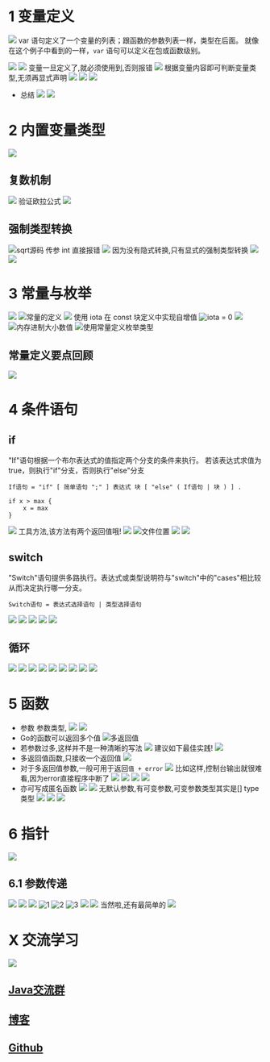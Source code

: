# 1 变量定义
![](https://upload-images.jianshu.io/upload_images/4685968-dcc545a0c25312cd.png?imageMogr2/auto-orient/strip%7CimageView2/2/w/1240)
var 语句定义了一个变量的列表；跟函数的参数列表一样，类型在后面。
就像在这个例子中看到的一样，`var` 语句可以定义在包或函数级别。

![](https://upload-images.jianshu.io/upload_images/4685968-c761b0b8887cb33b.png?imageMogr2/auto-orient/strip%7CimageView2/2/w/1240)
![](https://upload-images.jianshu.io/upload_images/4685968-24cbfe3978b0a256.png?imageMogr2/auto-orient/strip%7CimageView2/2/w/1240)
变量一旦定义了,就必须使用到,否则报错
![](https://upload-images.jianshu.io/upload_images/4685968-d9849076af8bd39e.png?imageMogr2/auto-orient/strip%7CimageView2/2/w/1240)
根据变量内容即可判断变量类型,无须再显式声明
![](https://upload-images.jianshu.io/upload_images/4685968-c033e5c0f088b243.png?imageMogr2/auto-orient/strip%7CimageView2/2/w/1240)
![](https://upload-images.jianshu.io/upload_images/4685968-49d94f156dd5b46e.png?imageMogr2/auto-orient/strip%7CimageView2/2/w/1240)
![](https://upload-images.jianshu.io/upload_images/4685968-399b556331d40c82.png?imageMogr2/auto-orient/strip%7CimageView2/2/w/1240)
- 总结
![](https://upload-images.jianshu.io/upload_images/4685968-159e6852758c709a.png?imageMogr2/auto-orient/strip%7CimageView2/2/w/1240)
![](https://upload-images.jianshu.io/upload_images/4685968-d1adadf8cea48117.png?imageMogr2/auto-orient/strip%7CimageView2/2/w/1240)
# 2 内置变量类型
![](https://upload-images.jianshu.io/upload_images/4685968-ab2098c4512d04c3.png?imageMogr2/auto-orient/strip%7CimageView2/2/w/1240)
## 复数机制
![](https://upload-images.jianshu.io/upload_images/4685968-a3af538c25f3a461.png?imageMogr2/auto-orient/strip%7CimageView2/2/w/1240)
验证欧拉公式
![](https://upload-images.jianshu.io/upload_images/4685968-e316fa9f439a6702.png?imageMogr2/auto-orient/strip%7CimageView2/2/w/1240)
## 强制类型转换
![sqrt源码](https://upload-images.jianshu.io/upload_images/4685968-eb4bae006a5dee01.png?imageMogr2/auto-orient/strip%7CimageView2/2/w/1240)
传参 int 直接报错
![](https://upload-images.jianshu.io/upload_images/4685968-01e1a1da01217af9.png?imageMogr2/auto-orient/strip%7CimageView2/2/w/1240)
因为没有隐式转换,只有显式的强制类型转换
![](https://upload-images.jianshu.io/upload_images/4685968-c22fda2c24ab0e0d.png?imageMogr2/auto-orient/strip%7CimageView2/2/w/1240)
![](https://upload-images.jianshu.io/upload_images/4685968-82cd955ce6fe0838.png?imageMogr2/auto-orient/strip%7CimageView2/2/w/1240)
# 3 常量与枚举
![](https://upload-images.jianshu.io/upload_images/4685968-8de62a5eb0bf7618.png?imageMogr2/auto-orient/strip%7CimageView2/2/w/1240)
![常量的定义](https://upload-images.jianshu.io/upload_images/4685968-793b802cb1aeb54d.png?imageMogr2/auto-orient/strip%7CimageView2/2/w/1240)
![](https://upload-images.jianshu.io/upload_images/4685968-f5bd95e7786dbed5.png?imageMogr2/auto-orient/strip%7CimageView2/2/w/1240)
使用 iota 在 const 块定义中实现自增值
![iota = 0](https://upload-images.jianshu.io/upload_images/4685968-727bc25d5d409b51.png?imageMogr2/auto-orient/strip%7CimageView2/2/w/1240)
![](https://upload-images.jianshu.io/upload_images/4685968-26d00599bd2cab78.png?imageMogr2/auto-orient/strip%7CimageView2/2/w/1240)
![内存进制大小数值](https://upload-images.jianshu.io/upload_images/4685968-d052ac5984efae3f.png?imageMogr2/auto-orient/strip%7CimageView2/2/w/1240)
![使用常量定义枚举类型](https://upload-images.jianshu.io/upload_images/4685968-61754fdce22e95a2.png?imageMogr2/auto-orient/strip%7CimageView2/2/w/1240)
## 常量定义要点回顾
![](https://upload-images.jianshu.io/upload_images/4685968-38af7e8d959d8bcf.png?imageMogr2/auto-orient/strip%7CimageView2/2/w/1240)
# 4 条件语句
## if
"If"语句根据一个布尔表达式的值指定两个分支的条件来执行。 若该表达式求值为true，则执行"if"分支，否则执行"else"分支
```
If语句 = "if" [ 简单语句 ";" ] 表达式 块 [ "else" ( If语句 | 块 ) ] .
```
```
if x > max {
	x = max
}
```
![](https://upload-images.jianshu.io/upload_images/4685968-1030048192aa8c60.png?imageMogr2/auto-orient/strip%7CimageView2/2/w/1240)
工具方法,该方法有两个返回值哦!
![](https://upload-images.jianshu.io/upload_images/4685968-d455cae29784ba11.png?imageMogr2/auto-orient/strip%7CimageView2/2/w/1240)
![文件位置](https://upload-images.jianshu.io/upload_images/4685968-0f10aeb7c16461b1.png?imageMogr2/auto-orient/strip%7CimageView2/2/w/1240)
![](https://upload-images.jianshu.io/upload_images/4685968-b3966cbf6a39a7dc.png?imageMogr2/auto-orient/strip%7CimageView2/2/w/1240)
![](https://upload-images.jianshu.io/upload_images/4685968-023df8ffbbbdd0a6.png?imageMogr2/auto-orient/strip%7CimageView2/2/w/1240)
## switch
"Switch"语句提供多路执行。表达式或类型说明符与"switch"中的"cases"相比较从而决定执行哪一分支。
```
Switch语句 = 表达式选择语句 | 类型选择语句 
```
![](https://upload-images.jianshu.io/upload_images/4685968-43a05a5d91b99c5b.png?imageMogr2/auto-orient/strip%7CimageView2/2/w/1240)
![](https://upload-images.jianshu.io/upload_images/4685968-c1f3b76493c2ba18.png?imageMogr2/auto-orient/strip%7CimageView2/2/w/1240)
![](https://upload-images.jianshu.io/upload_images/4685968-aa6666c6a42f0616.png?imageMogr2/auto-orient/strip%7CimageView2/2/w/1240)
![](https://upload-images.jianshu.io/upload_images/4685968-84520d3418ef0700.png?imageMogr2/auto-orient/strip%7CimageView2/2/w/1240)
![](https://upload-images.jianshu.io/upload_images/4685968-34463d922ce507b7.png?imageMogr2/auto-orient/strip%7CimageView2/2/w/1240)
## 循环
![](https://upload-images.jianshu.io/upload_images/4685968-afd40ac5b52b975d.png?imageMogr2/auto-orient/strip%7CimageView2/2/w/1240)
![](https://upload-images.jianshu.io/upload_images/4685968-3994aac2770e4490.png?imageMogr2/auto-orient/strip%7CimageView2/2/w/1240)
![](https://upload-images.jianshu.io/upload_images/4685968-0a56457977716208.png?imageMogr2/auto-orient/strip%7CimageView2/2/w/1240)
![](https://upload-images.jianshu.io/upload_images/4685968-ead89acd1f82240d.png?imageMogr2/auto-orient/strip%7CimageView2/2/w/1240)
![](https://upload-images.jianshu.io/upload_images/4685968-12979092e66a0dc5.png?imageMogr2/auto-orient/strip%7CimageView2/2/w/1240)
![](https://upload-images.jianshu.io/upload_images/4685968-4c16122e1ce2a270.png?imageMogr2/auto-orient/strip%7CimageView2/2/w/1240)
![](https://upload-images.jianshu.io/upload_images/4685968-db220303bd7260ea.png?imageMogr2/auto-orient/strip%7CimageView2/2/w/1240)
![](https://upload-images.jianshu.io/upload_images/4685968-52430de72c205b31.png?imageMogr2/auto-orient/strip%7CimageView2/2/w/1240)
![](https://upload-images.jianshu.io/upload_images/4685968-28865bac63f52d6b.png?imageMogr2/auto-orient/strip%7CimageView2/2/w/1240)
# 5 函数
- 参数 参数类型,
![](https://upload-images.jianshu.io/upload_images/4685968-7ede8751dc54c5fc.png?imageMogr2/auto-orient/strip%7CimageView2/2/w/1240)
![](https://upload-images.jianshu.io/upload_images/4685968-341698877c01a08c.png?imageMogr2/auto-orient/strip%7CimageView2/2/w/1240)
- Go的函数可以返回多个值
![多返回值](https://upload-images.jianshu.io/upload_images/4685968-822efa5637e6f0b3.png?imageMogr2/auto-orient/strip%7CimageView2/2/w/1240)
- 若参数过多,这样并不是一种清晰的写法
![](https://upload-images.jianshu.io/upload_images/4685968-fdd54a3889db81c3.png?imageMogr2/auto-orient/strip%7CimageView2/2/w/1240)
建议如下最佳实践!
![](https://upload-images.jianshu.io/upload_images/4685968-704fe54da0cece27.png?imageMogr2/auto-orient/strip%7CimageView2/2/w/1240)
- 多返回值函数,只接收一个返回值
![](https://upload-images.jianshu.io/upload_images/4685968-c582a9c2b3fb2933.png?imageMogr2/auto-orient/strip%7CimageView2/2/w/1240)
- 对于多返回值参数,一般可用于返回`值 + error`
![](https://upload-images.jianshu.io/upload_images/4685968-c850ba0c797cd2cd.png?imageMogr2/auto-orient/strip%7CimageView2/2/w/1240)
比如这样,控制台输出就很难看,因为error直接程序中断了
![](https://upload-images.jianshu.io/upload_images/4685968-88ec2aed632194da.png?imageMogr2/auto-orient/strip%7CimageView2/2/w/1240)
![](https://upload-images.jianshu.io/upload_images/4685968-bf666abd6bf34d57.png?imageMogr2/auto-orient/strip%7CimageView2/2/w/1240)
![](https://upload-images.jianshu.io/upload_images/4685968-d3e2f0d88b15b07a.png?imageMogr2/auto-orient/strip%7CimageView2/2/w/1240)
![](https://upload-images.jianshu.io/upload_images/4685968-c5d32e7246e69988.png?imageMogr2/auto-orient/strip%7CimageView2/2/w/1240)
- 亦可写成匿名函数
![](https://upload-images.jianshu.io/upload_images/4685968-212c829f3b098030.png?imageMogr2/auto-orient/strip%7CimageView2/2/w/1240)
![](https://upload-images.jianshu.io/upload_images/4685968-50f02de0b6e82784.png?imageMogr2/auto-orient/strip%7CimageView2/2/w/1240)
无默认参数,有可变参数,可变参数类型其实是[] type 类型
![](https://upload-images.jianshu.io/upload_images/4685968-98976a75ee0cbe25.png?imageMogr2/auto-orient/strip%7CimageView2/2/w/1240)
![](https://upload-images.jianshu.io/upload_images/4685968-91c8fb4da3fff9f0.png?imageMogr2/auto-orient/strip%7CimageView2/2/w/1240)
![](https://upload-images.jianshu.io/upload_images/4685968-f516bfbbed050cf0.png?imageMogr2/auto-orient/strip%7CimageView2/2/w/1240)
#  6 指针
![](https://upload-images.jianshu.io/upload_images/4685968-48f45af0ade89920.png?imageMogr2/auto-orient/strip%7CimageView2/2/w/1240)
## 6.1 参数传递
![](https://upload-images.jianshu.io/upload_images/4685968-fae13000a0e0e46d.png?imageMogr2/auto-orient/strip%7CimageView2/2/w/1240)
![](https://upload-images.jianshu.io/upload_images/4685968-cbdaefbf665f5318.png?imageMogr2/auto-orient/strip%7CimageView2/2/w/1240)
![](https://upload-images.jianshu.io/upload_images/4685968-433a6d23da7d5e90.png?imageMogr2/auto-orient/strip%7CimageView2/2/w/1240)
![1](https://upload-images.jianshu.io/upload_images/4685968-878f29183b7cc5f2.png?imageMogr2/auto-orient/strip%7CimageView2/2/w/1240)
![2](https://upload-images.jianshu.io/upload_images/4685968-37024340d43a58eb.png?imageMogr2/auto-orient/strip%7CimageView2/2/w/1240)
![3](https://upload-images.jianshu.io/upload_images/4685968-e03a16755081e3f5.png?imageMogr2/auto-orient/strip%7CimageView2/2/w/1240)
![](https://upload-images.jianshu.io/upload_images/4685968-26869ed2467509bd.png?imageMogr2/auto-orient/strip%7CimageView2/2/w/1240)
![](https://upload-images.jianshu.io/upload_images/4685968-c7b7a157d43769e0.png?imageMogr2/auto-orient/strip%7CimageView2/2/w/1240)
当然啦,还有最简单的
![](https://upload-images.jianshu.io/upload_images/4685968-b0283ef0cae97b30.png?imageMogr2/auto-orient/strip%7CimageView2/2/w/1240)


# X 交流学习
![](https://upload-images.jianshu.io/upload_images/16782311-8d7acde57fdce062.png?imageMogr2/auto-orient/strip%7CimageView2/2/w/1240)

## [Java交流群](https://jq.qq.com/?_wv=1027&k=5UB4P1T)


## [博客](https://blog.csdn.net/qq_33589510)



## [Github](https://github.com/Wasabi1234)

